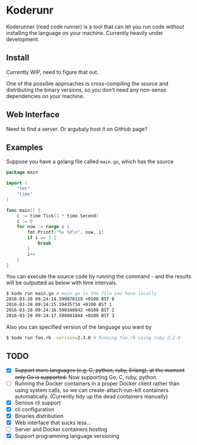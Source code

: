 # Koderunr

Koderunner (read code runner) is a tool that can let you run code without installing the language on your machine. Currently heavily under development.

## Install

Currently WIP, need to figure that out.

One of the possible approaches is cross-compiling the source and distributing the binary versions, so you don't need any non-sense dependencies on your machine.


## Web Interface

Need to find a server. Or argubaly host it on GitHub page?

## Examples

Suppose you have a golang file called `main.go`, which has the source

```go
package main

import (
	"fmt"
	"time"
)

func main() {
	c := time.Tick(1 * time.Second)
	i := 0
	for now := range c {
		fmt.Printf("%v %d\n", now, i)
		if i == 3 {
			break
		}
		i++
	}
}
```

You can execute the source code by running the command - and the results will be outputted as below with time intervals.

```bash
$ kode run main.go # main.go is the file you have locally
2016-03-28 09:24:14.590078119 +0100 BST 0
2016-03-28 09:24:15.59435734 +0100 BST 1
2016-03-28 09:24:16.590340842 +0100 BST 2
2016-03-28 09:24:17.590881844 +0100 BST 3
```

Also you can specified version of the language you want by

```bash
$ kode run foo.rb -version=2.3.0 # Running foo.rb using ruby 2.2.0
```

## TODO

- [x] ~~Support more languages (e.g. C, python, ruby, Erlang), at the moment only Go is supported.~~ Now supporting Go, C, ruby, python.
- [ ] Running the Docker containers in a proper Docker client rather than using system calls, so we can create-attach-run-kill containers automatically. (Currently tidy up the dead containers manually)
- [x] Serious cli support
- [x] cli configuration
- [x] Binaries distribution
- [x] Web interface that sucks less...
- [ ] Server and Docker containers hosting
- [x] Support programming language versioning
